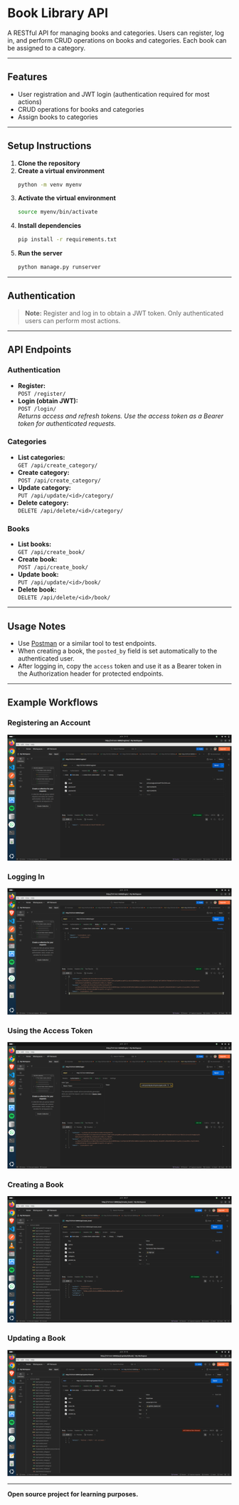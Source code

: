 # Book Library API

A RESTful API for managing books and categories. Users can register, log in, and perform CRUD operations on books and categories. Each book can be assigned to a category.

---

## Features

- User registration and JWT login (authentication required for most actions)
- CRUD operations for books and categories
- Assign books to categories

---

## Setup Instructions

1. **Clone the repository**
2. **Create a virtual environment**
   ```bash
   python -m venv myenv
   ```
3. **Activate the virtual environment**
   ```bash
   source myenv/bin/activate
   ```
4. **Install dependencies**
   ```bash
   pip install -r requirements.txt
   ```
5. **Run the server**
   ```bash
   python manage.py runserver
   ```

---

## Authentication

> **Note:** Register and log in to obtain a JWT token. Only authenticated users can perform most actions.

---

## API Endpoints

### Authentication

- **Register:**  
  `POST /register/`
- **Login (obtain JWT):**  
  `POST /login/`  
  _Returns access and refresh tokens. Use the access token as a Bearer token for authenticated requests._

### Categories

- **List categories:**  
  `GET /api/create_category/`
- **Create category:**  
  `POST /api/create_category/`
- **Update category:**  
  `PUT /api/update/<id>/category/`
- **Delete category:**  
  `DELETE /api/delete/<id>/category/`

### Books

- **List books:**  
  `GET /api/create_book/`
- **Create book:**  
  `POST /api/create_book/`
- **Update book:**  
  `PUT /api/update/<id>/book/`
- **Delete book:**  
  `DELETE /api/delete/<id>/book/`

---

## Usage Notes

- Use [Postman](https://www.postman.com/) or a similar tool to test endpoints.
- When creating a book, the `posted_by` field is set automatically to the authenticated user.
- After logging in, copy the `access` token and use it as a Bearer token in the Authorization header for protected endpoints.

---

## Example Workflows

### Registering an Account

![How to register an account with Postman](./assets/registration.png)

### Logging In

![How to login an account with Postman](./assets/login.png)

### Using the Access Token

![How to post an access code with Postman](./assets/access_token.png)

### Creating a Book

![How to create a book with Postman](./assets/how_to_post_book.png)

### Updating a Book

![How to update a book with Postman](./assets/update_book.png)

---

**Open source project for learning purposes.**
